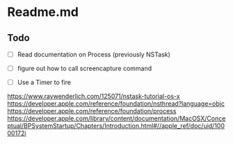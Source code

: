 # Readme.md

## Todo
- [ ] Read documentation on Process (previously NSTask)
- [ ] figure out how to call screencapture command
- [ ] Use a Timer to fire


https://www.raywenderlich.com/125071/nstask-tutorial-os-x
https://developer.apple.com/reference/foundation/nsthread?language=objc
https://developer.apple.com/reference/foundation/process
https://developer.apple.com/library/content/documentation/MacOSX/Conceptual/BPSystemStartup/Chapters/Introduction.html#//apple_ref/doc/uid/10000172i
